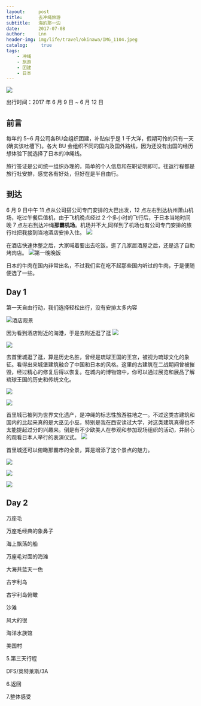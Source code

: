 ```yaml
---
layout:     post
title:      去冲绳旅游
subtitle:   海的那一边
date:       2017-07-08
author:     Lnn
header-img: img/life/travel/okinawa/IMG_1104.jpeg
catalog: 	 true
tags:
    - 冲绳
    - 旅游
    - 团建
    - 日本
---
```


![](https://linnaname.github.io/img/life/travel/okinawa/IMG_1088.jpeg)




出行时间：2017 年 6 月 9 日 ~ 6 月 12 日

## 前言
每年的 5~6 月公司各BU会组织团建，补贴似乎是 1 千大洋，假期可怜的只有一天(确实该吐槽下)。各大 BU 会组织不同的国内及国外路线，因为还没有出国的经历想体验下就选择了日本的冲绳线。

旅行签证是公司统一组织办理的，简单的个人信息和在职证明即可。往返行程都是旅行社安排，感觉各有好处，但好在是半自由行。



## 到达

6 月 9 日中午 11 点从公司搭公司专门安排的大巴出发，12 点左右到达杭州萧山机场，吃过午餐后值机，由于飞机晚点经过 2 个多小时的飞行后，于日本当地时间晚 7 点左右到达冲绳**那霸机场**。机场并不大,同样到了机场也有公司专门安排的旅行社把我接到当地酒店安排入住。
![](https://linnaname.github.io/img/life/travel/okinawa/IMG_1117.jpeg)


在酒店快速休整之后，大家喊着要出去吃饭。逛了几家居酒屋之后，还是选了自助烤肉店。
![第一晚晚饭](https://linnaname.github.io/img/life/travel/okinawa/IMG_1118.webp)

日本的牛肉在国内非常出名，不过我们实在吃不起那些国内听过的牛肉，于是便随便选了一些。

## Day 1

第一天自由行动，我们选择轻松出行，没有安排太多内容

![酒店观景](https://linnaname.github.io/img/life/travel/okinawa/IMG_1119.webp)




因为看到酒店附近的海港，于是去附近逛了逛
![](https://linnaname.github.io/img/life/travel/okinawa/IMG_1041.jpeg)


![](https://linnaname.github.io/img/life/travel/okinawa/IMG_1042.jpeg)



去首里城逛了逛，算是历史名胜，曾经是琉球王国的王宫，被视为琉球文化的象征。看得出来城堡建筑融合了中国和日本的风格。这里的古建筑在二战期间曾被摧毁，经过精心的修复后得以恢复。在城内的博物馆中，你可以通过展览和展品了解琉球王国的历史和传统文化。

![](https://linnaname.github.io/img/life/travel/okinawa/IMG_1050.jpeg)

![](https://linnaname.github.io/img/life/travel/okinawa/IMG_1051.jpeg)



首里城已被列为世界文化遗产，是冲绳的标志性旅游胜地之一。不过这类古建筑和国内的比起来真的是大巫见小巫，特别是我在西安读过大学，对这类建筑真得也不太能提起过分的兴趣来。倒是有不少欧美人在参观和参加现场组织的活动，并耐心的观看日本人举行的表演仪式。
![](https://linnaname.github.io/img/life/travel/okinawa/IMG_1053.jpeg)


首里城还可以俯瞰那霸市的全景，算是增添了这个景点的魅力。

![](https://linnaname.github.io/img/life/travel/okinawa/IMG_1055.jpeg)

![](https://linnaname.github.io/img/life/travel/okinawa/IMG_1055_02.jpeg)

![](https://linnaname.github.io/img/life/travel/okinawa/IMG_1056.jpeg)



## Day 2

万座毛


万座毛经典的象鼻子



海上飘荡的船



万座毛对面的海滩







大海共蓝天一色


古宇利岛




古宇利岛俯瞰






沙滩



风大的很



海洋水族馆



美国村


5.第三天行程

DFS/奥特莱斯/3A

6.返回

7.整体感受